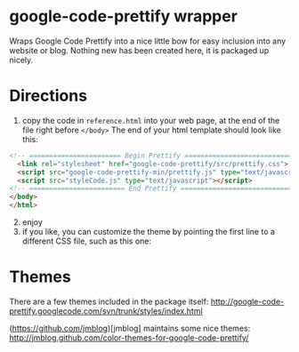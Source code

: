 google-code-prettify wrapper
=======================

Wraps Google Code Prettify into a nice little bow for easy inclusion into any website or blog. Nothing new has been created here, it is packaged up nicely.


# Directions

1. copy the code in `reference.html` into your web page, at the end of the file right before `</body>`
The end of your html template should look like this:

```html
<!-- ======================= Begin Prettify ============================-->
  <link rel="stylesheet" href="google-code-prettify/src/prettify.css">
  <script src="google-code-prettify-min/prettify.js" type="text/javascript"></script>
  <script src="styleCode.js" type="text/javascript"></script>
<!-- ======================== End Prettify =============================-->
</body>
</html>
```
2. enjoy
3. if you like, you can customize the theme by pointing the first line to a different CSS file, such as this one:


# Themes

There are a few themes included in the package itself:
http://google-code-prettify.googlecode.com/svn/trunk/styles/index.html

(https://github.com/jmblog)[jmblog] maintains some nice themes:
http://jmblog.github.com/color-themes-for-google-code-prettify/